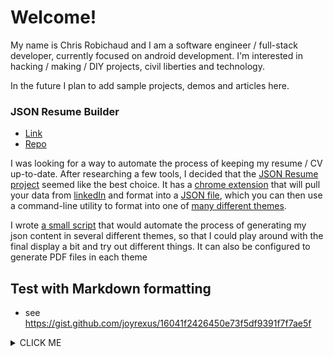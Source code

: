 <!---

# About this repo

This repository contains the content and config files for my [portfolio page](https://robichaudc.github.io/portfolio/),

## How it works
The Portfolio site is hosted by [GitHub Pages](https://help.github.com/categories/github-pages-basics/)

- README.md contains the page content
- _config.yml adds a custom [Jekyll theme](https://jekyllrb.com/).

Below is the portfolio content that will be rendered:

-->

# Welcome!

My name is Chris Robichaud and I am a software engineer / full-stack developer, currently focused on android development. I'm interested in hacking / making / DIY projects, civil liberties and technology.

In the future I plan to add sample projects, demos and articles here.

### JSON Resume Builder
- [Link](https://registry.jsonresume.org/robichaudc)
- [Repo](https://github.com/robichaudc/json-resume-builder)

I was looking for a way to automate the process of keeping my resume / CV up-to-date. After researching a few tools, I decided that the [JSON Resume project](https://jsonresume.org/) seemed like the best choice. It has a [chrome extension](https://chrome.google.com/webstore/detail/json-resume-exporter/caobgmmcpklomkcckaenhjlokpmfbdec) that will pull your data from [linkedIn](https://www.linkedin.com/in/crobicha/) and format into a [JSON file](https://github.com/robichaudc/json-resume-builder/blob/main/data/resume.json), which you can then use a command-line utility to format into one of [many different themes](https://jsonresume.org/themes/).

I wrote [a small script](https://github.com/robichaudc/json-resume-builder/-/blob/main/setup.sh) that would automate the process of generating my json content in several different themes, so that I could play around with the final display a bit and try out different things. It can also be configured to generate PDF files in each theme



## Test with Markdown formatting
 - see https://gist.github.com/joyrexus/16041f2426450e73f5df9391f7f7ae5f
<details><summary>CLICK ME</summary>
<p>

#### yes, even hidden code blocks!

```python
print("hello world!")
```

</p>
</details>
